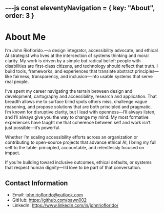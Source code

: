 ---js
const eleventyNavigation = {
 key: "About",
 order: 3
}
---

# About Me

I’m John Rioflorido.—a design integrator, accessibility advocate, and ethical AI strategist who lives at the intersection of systems thinking and moral clarity.
My work is driven by a simple but radical belief: people with disabilities are first-class citizens, and technology should reflect that truth. I build tools, frameworks, and experiences that translate abstract principles—like fairness, transparency, and inclusion—into usable systems that serve real people.

I’ve spent my career navigating the terrain between design and development, cartography and accessibility, research and application. That breadth allows me to surface blind spots others miss, challenge vague reasoning, and propose solutions that are both principled and pragmatic. I’m known for disruptive clarity, but I lead with openness—I’ll always listen, and I’ll always give you the way to change my mind.
My most formative experiences have taught me that coherence between self and work isn’t just possible—it’s powerful.

Whether I’m scaling accessibility efforts across an organization or contributing to open-source projects that advance ethical AI, I bring my full self to the table: principled, accountable, and relentlessly focused on impact.

If you’re building toward inclusive outcomes, ethical defaults, or systems that respect human dignity—I’d love to be part of that conversation.

## Contact Information

* Email: <john.rioflorido@outlook.com>
* GitHub: <https://github.com/pawn002>
* LinkedIn: <https://www.linkedin.com/in/johnrioflorido/>
